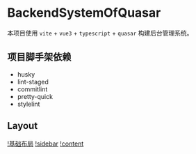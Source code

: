 # BackendSystemOfQuasar

本项目使用 `vite` + `vue3` + `typescript` + `quasar` 构建后台管理系统。

## 项目脚手架依赖

- husky
- lint-staged
- commitlint
- pretty-quick
- stylelint

## Layout

[!基础布局](https://github.com/Aerolii/template_vite_vue3_backend_quasar/blob/main/source/basic%20layout.png)
[!sidebar](https://github.com/Aerolii/template_vite_vue3_backend_quasar/blob/main/source/layout-sidebar.png)
[!content](https://github.com/Aerolii/template_vite_vue3_backend_quasar/blob/main/source/layout-content.png)
